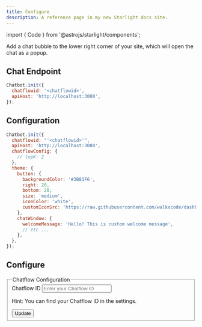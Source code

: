 ```yaml
---
title: Configure
description: A reference page in my new Starlight docs site.
---
```


import { Code } from '@astrojs/starlight/components';

Add a chat bubble to the lower right corner of your site, which will open the chat as a popup.

## Chat Endpoint

```javascript
Chatbot.init({
  chatflowid: '<chatflowid>',
  apiHost: 'http://localhost:3000',
});
```

## Configuration

```javascript
Chatbot.init({
  chatflowid: "'<chatflowid>'",
  apiHost: 'http://localhost:3000',
  chatflowConfig: {
    // topK: 2
  },
  theme: {
    button: {
      backgroundColor: '#3B81F6',
      right: 20,
      bottom: 20,
      size: 'medium',
      iconColor: 'white',
      customIconSrc: 'https://raw.githubusercontent.com/walkxcode/dashboard-icons/main/svg/google-messages.svg',
    },
    chatWindow: {
      welcomeMessage: 'Hello! This is custom welcome message',
      // etc ...
    },
  },
});
```

## Configure

<form id="chatflowid-form">
    <fieldset class="border border-gray-200 p-4 rounded-md">
        <legend class="text-lg font-medium text-gray-700 dark:text-gray-300">Chatflow Configuration</legend>
        <div class="row row-auto">
            <label
                for="chatflowid"
            >
                Chatflow ID
            </label>
            <input
                id="chatflowid"
                placeholder="Enter your Chatflow ID"
            />
            <p class="hint">Hint: You can find your Chatflow ID in the settings.</p>
        </div>
        <input type="submit" value="Update" />
    </fieldset>
</form>
<script>
    const configForm = document.getElementById('chatflowid-form');
    configForm.addEventListener("submit", (event) => {
        event.preventDefault();
        const chatflowIdValue = document.getElementById('chatflowid').value;
        console.log(chatflowIdValue);
        window.chatflowid = chatflowIdValue;
    })
</script>

